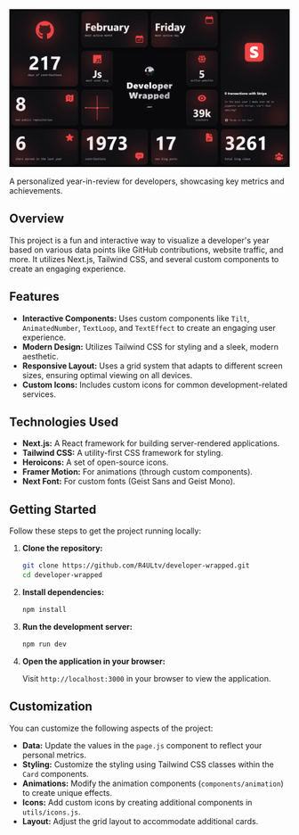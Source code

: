 <img alt="Developer Wrapped" src="/public/og-image-2024.webp">

A personalized year-in-review for developers, showcasing key metrics and achievements.

## Overview

This project is a fun and interactive way to visualize a developer's year based on various data points like GitHub contributions, website traffic, and more. It utilizes Next.js, Tailwind CSS, and several custom components to create an engaging experience.

## Features

- **Interactive Components:** Uses custom components like `Tilt`, `AnimatedNumber`, `TextLoop`, and `TextEffect` to create an engaging user experience.
- **Modern Design:** Utilizes Tailwind CSS for styling and a sleek, modern aesthetic.
- **Responsive Layout:** Uses a grid system that adapts to different screen sizes, ensuring optimal viewing on all devices.
- **Custom Icons:** Includes custom icons for common development-related services.

## Technologies Used

- **Next.js:** A React framework for building server-rendered applications.
- **Tailwind CSS:** A utility-first CSS framework for styling.
- **Heroicons:** A set of open-source icons.
- **Framer Motion:** For animations (through custom components).
- **Next Font:** For custom fonts (Geist Sans and Geist Mono).

## Getting Started

Follow these steps to get the project running locally:

1.  **Clone the repository:**

    ```bash
    git clone https://github.com/R4ULtv/developer-wrapped.git
    cd developer-wrapped
    ```

2.  **Install dependencies:**

    ```bash
    npm install
    ```

3.  **Run the development server:**

    ```bash
    npm run dev
    ```

4.  **Open the application in your browser:**

    Visit `http://localhost:3000` in your browser to view the application.

## Customization

You can customize the following aspects of the project:

-   **Data:** Update the values in the `page.js` component to reflect your personal metrics.
-   **Styling:** Customize the styling using Tailwind CSS classes within the `Card` components.
-   **Animations:** Modify the animation components (`components/animation`) to create unique effects.
-   **Icons:** Add custom icons by creating additional components in `utils/icons.js`.
-   **Layout:** Adjust the grid layout to accommodate additional cards.